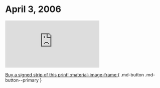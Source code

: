 # April 3, 2006

![](https://www.achewood.com/comic.php?date=04032006)

[Buy a signed strip of this print! :material-image-frame:](https://achewood-holiday-pop-up.myshopify.com/products/strip#04032006){ .md-button .md-button--primary }
